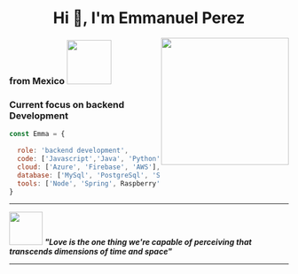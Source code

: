 <h1 align="center">Hi 👋, I'm Emmanuel Perez </h1>
<img align='right' src="https://i.giphy.com/media/v1.Y2lkPTc5MGI3NjExdXA1ejY4ODNoYm90c2Zwemx3OWh4MW12Nnpmc3Y2bDRkcGJtcXU0NCZlcD12MV9pbnRlcm5hbF9naWZfYnlfaWQmY3Q9Zw/xaO6TmgQmKEQ4516sE/giphy.gif" width="230">
<h3 align="left">from Mexico <img src="https://i.giphy.com/media/v1.Y2lkPTc5MGI3NjExd24zOHc2b2NobWUzc2pvZDMwNWJsNXl6aXdvN3Q1czlzbHB4bDFsbSZlcD12MV9pbnRlcm5hbF9naWZfYnlfaWQmY3Q9Zw/2WqXrjOccqtQSJCiz5/giphy.gif" width="80"></h3>
<h3 align="left">Current focus on backend Development</h3>




```javascript
const Emma = {
  
  role: 'backend development',
  code: ['Javascript','Java', 'Python'],
  cloud: ['Azure', 'Firebase', 'AWS'],
  database: ['MySql', 'PostgreSql', 'Sqlite', 'MongoDb', 'Redis', 'Firestore'],
  tools: ['Node', 'Spring', Raspberry', 'Esp32', 'Mikrotik']
}
```

---

<img src="https://media.giphy.com/media/0sm28bFYsixfuwV70C/giphy.gif?cid=790b76118ip7o1gh07ihv1lc0k99kr6yxtiw1bv2wt7wzqc7&ep=v1_gifs_search&rid=giphy.gif&ct=g" width="60"> <em><b> "Love is the one thing we're capable of perceiving that transcends dimensions of time and space"</b> </em>

---
